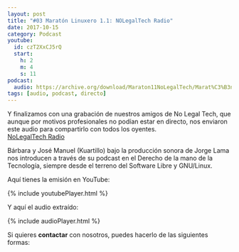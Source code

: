 ```yaml
---
layout: post
title: "#03 Maratón Linuxero 1.1: NOLegalTech Radio"
date: 2017-10-15
category: Podcast
youtube:
  id: czT2XxCJ5rQ
  start:
    h: 2
    m: 4
    s: 11
podcast:
  audio: https://archive.org/download/Maraton11NoLegalTech/Marat%C3%B3n11-NoLegalTech
tags: [audio, podcast, directo]
---
```

Y finalizamos con una grabación de nuestros amigos de No Legal Tech, que aunque por motivos profesionales no podían estar en directo, nos enviaron este audio para compartirlo con todos los oyentes.  
[NoLegalTech Radio](https://archive.org/details/NolegaltechRadio)

Bárbara y José Manuel (Kuartillo) bajo la producción sonora de Jorge Lama nos introducen a través de su podcast en el Derecho de la mano de la Tecnología, siempre desde el terreno del Software Libre y GNU/Linux.

Aquí tienes la emisión en YouTube:

{% include youtubePlayer.html %}

Y aquí el audio extraído:

{% include audioPlayer.html %}

Si quieres **contactar** con nosotros, puedes hacerlo de las siguientes formas:
